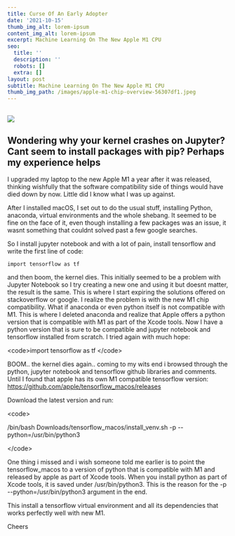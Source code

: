 ```yaml
---
title: Curse Of An Early Adopter
date: '2021-10-15'
thumb_img_alt: lorem-ipsum
content_img_alt: lorem-ipsum
excerpt: Machine Learning On The New Apple M1 CPU
seo:
  title: ''
  description: ''
  robots: []
  extra: []
layout: post
subtitle: Machine Learning On The New Apple M1 CPU
thumb_img_path: /images/apple-m1-chip-overview-56307df1.jpeg
---
```

## ![](/images/apple-m1-chip-overview.jpeg)

## Wondering why your kernel crashes on Jupyter? Cant seem to install packages with pip? Perhaps my experience helps

I upgraded my laptop to the new Apple M1 a year after it was released, thinking wishfully that the software compatibility side of things would have died down by now. Little did I know what I was up against.

After I installed macOS, I set out to do the usual stuff, installing Python, anaconda, virtual environments and the whole shebang. It seemed to be fine on the face of it, even though installing a few packages was an issue, it wasnt something that couldnt solved past a few google searches.

So I install jupyter notebook and with a lot of pain, install tensorflow and write the first line of code:

<code>import tensorflow as tf </code>

and then boom, the kernel dies. This initially seemed to be a problem with Jupyter Notebook so I try creating a new one and using it but doesnt matter, the result is the same. This is where I start expiring the solutions offered on stackoverflow or google. I realize the problem is with the new M1 chip compatibility.  What if anaconda or even python itself is not compatible with M1. This is where I deleted anaconda and realize that Apple offers a python version that is compatible with M1 as part of the Xcode tools. Now I have a python version that is sure to be compatible and jupyter notebook and tensorflow installed from scratch. I tried again with much hope: 

\<code>import tensorflow as tf \</code>

 BOOM.. the kernel dies again.. coming to my wits end i browsed through the python, jupyter notebook and tensorflow github libraries and comments. Until I found that apple has its own M1 compatible tensorflow version: <https://github.com/apple/tensorflow_macos/releases>  

Download the latest version and run: 

\<code>

/bin/bash Downloads/tensorflow_macos/install_venv.sh -p --python=/usr/bin/python3

\</code>

One thing i missed and i wish someone told me earlier is to point the tensorflow_macos to a version of python that is compatible with M1 and released by apple as part of Xcode tools. When you install python as part of Xcode tools, it is saved under /usr/bin/python3. This is the reason for the -p --python=/usr/bin/python3 argument in the end. 



This install a tensorflow virtual environment and all its dependencies that works perfectly well with new M1. 

Cheers
